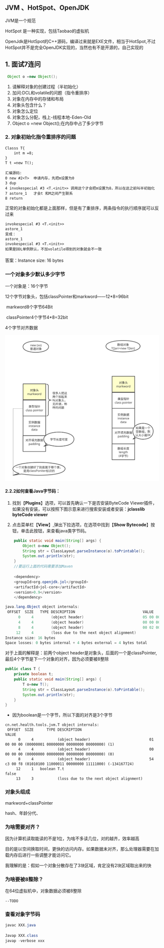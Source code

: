 ## JVM 、HotSpot、OpenJDK

JVM是一个规范

HotSpot 是一种实现，包括Taobao的虚拟机

OpenJdk是HotSpot的C++源码，编译过来就是EXE文件，相当于HotSpot,不过HotSpot并不是完全OpenJDK实现的，当然也有不是开源的，自己实现的

##  

## 1. 面试7连问

```java
 Object o =new Object();
```

1. 请解释对象的创建过程（半初始化）
2. 加问:DCL和volatile的问题（指令重排序）
3. 对象在内存中的存储和布局
4. 对象头包含什么？
5. 对象怎么定位
6. 对象怎么分配，栈上-线程本地-Eden-Old
7. Object o =new Object();在内存中占了多少字节

### 2. 对象初始化指令重排序的问题

```
Classs T{
    int m =8;
}
T t =new T();

汇编源码:
0 new #2<T>  申请内存，先把m设置为0
3 dup
4 invokespecial #3 <T.<init>> 调用这个才会把m设置为8，所以在这之前叫半初始化
7 astore_1   才会t 和M之间产生联系
8 return 
```

正常的对象初始化都是上面那样，但是有了重排序，两条指令的执行顺序就可以反过来

```
invokespecial #3 <T.<init>>  
astore_1    
变成：
astore_1 
invokespecial #3 <T.<init>>  
如果是DDL单例默认，不加volatile得到的对象就会不一致
```

#### 

答案：Instance size: 16 bytes

### 一个对象多少默认多少字节

一个对象是：16个字节

12个字节对象头，包括classPointer和markword——12*8=96bit

​				markword8个字节64Bit

​				classPointer4个字节4*8=32bit

4个字节对齐数据

![](./img/monitor对象.svg)

####  2.2.2如何查看Java字节码：

1. 找到【**Plugins**】选项，可以首先确认一下是否安装ByteCode Viewer插件，如果没有安装，可以按照下图示意来进行搜索安装或者安装：**jclasslib byteCode viewer**

2. 点击菜单栏【**View**】,弹出下拉选项，在选项中找到【**Show Bytecode**】按钮，单击此按钮，来查看java类字节码。

```java
    public static void main(String[] args) {
        Object o=new Object();
        String str = ClassLayout.parseInstance(o).toPrintable();
        System.out.println(str);
    }
    //要运行上面的代码需要添加Maven
    
    <dependency>
    <groupId>org.openjdk.jol</groupId>
    <artifactId>jol-core</artifactId>
    <version>0.9</version>
    </dependency>

```

```java
java.lang.Object object internals:
 OFFSET  SIZE   TYPE DESCRIPTION                               VALUE
      0     4        (object header)                           05 00 00 00 (00000101 00000000 00000000 00000000) (5)
      4     4        (object header)                           00 00 00 00 (00000000 00000000 00000000 00000000) (0)
      8     4        (object header)                           00 02 00 20 (00000000 00000010 00000000 00100000) (536871424)
     12     4        (loss due to the next object alignment)
Instance size: 16 bytes
Space losses: 0 bytes internal + 4 bytes external = 4 bytes total
```

对于上面的解释是：前两个object header是对象头，后面的一个是classPointer,最后4个字节是下一个对象的对齐，因为必须要被8整除

```java
public class T {
    private boolean t;
    public static void main(String[] args) {
        T o=new T();
        String str = ClassLayout.parseInstance(o).toPrintable();
        System.out.println(str);
    }
}
```

- 因为boolean是一个字节，所以下面的对齐是3个字节

```
cn.net.health.tools.jvm.T object internals:
 OFFSET  SIZE      TYPE DESCRIPTION                               VALUE
      0     4           (object header)                           01 00 00 00 (00000001 00000000 00000000 00000000) (1)
      4     4           (object header)                           00 00 00 00 (00000000 00000000 00000000 00000000) (0)
      8     4           (object header)                           54 c3 00 f8 (01010100 11000011 00000000 11111000) (-134167724)
     12     1   boolean T.t                                       false
     13     3           (loss due to the next object alignment)
```

### 对象头组成

markword+classPointer

hash、年龄分代、

### 为啥需要对齐？

因为计算机读取能读的不是1位，为啥不多读几位，对的越齐，效率越高

目的是以空间换取时间，更快的访问内存。如果数据未对齐，那么处理器需要在加载内存后进行一些调整才能访问它。

我理解的是：假如一个对象分散存在了3块区域，肯定没有2块区域取出来的快

### 为啥要被8整除？

在64位虚拟机中，对象数据必须被8整除

`--TODO`





### 查看对象字节码



```java
javac XXX.java

Javap XXX.class
javap -verbose xxx
```